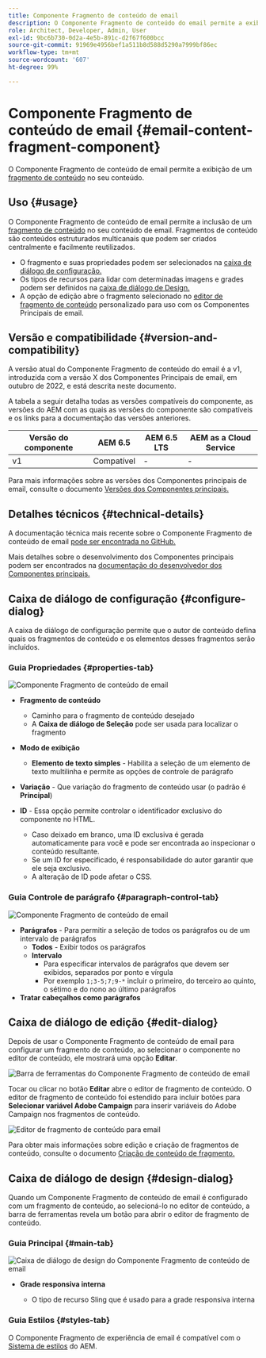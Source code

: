 ```yaml
---
title: Componente Fragmento de conteúdo de email
description: O Componente Fragmento de conteúdo do email permite a exibição de um fragmento de conteúdo no seu conteúdo.
role: Architect, Developer, Admin, User
exl-id: 9bc6b730-0d2a-4e5b-891c-d2f67f600bcc
source-git-commit: 91969e4956bef1a511b8d588d5290a7999bf86ec
workflow-type: tm+mt
source-wordcount: '607'
ht-degree: 99%

---
```



# Componente Fragmento de conteúdo de email {#email-content-fragment-component}

O Componente Fragmento de conteúdo de email permite a exibição de um [fragmento de conteúdo](https://experienceleague.adobe.com/docs/experience-manager-cloud-service/assets/content-fragments/content-fragments.html?lang=pt-BR) no seu conteúdo.

## Uso {#usage}

O Componente Fragmento de conteúdo de email permite a inclusão de um [fragmento de conteúdo](https://experienceleague.adobe.com/docs/experience-manager-cloud-service/assets/content-fragments/content-fragments.html?lang=pt-BR) no seu conteúdo de email. Fragmentos de conteúdo são conteúdos estruturados multicanais que podem ser criados centralmente e facilmente reutilizados.

* O fragmento e suas propriedades podem ser selecionados na [caixa de diálogo de configuração.](#configure-dialog)
* Os tipos de recursos para lidar com determinadas imagens e grades podem ser definidos na [caixa de diálogo de Design.](#design-dialog)
* A opção de edição abre o fragmento selecionado no [editor de fragmento de conteúdo](#edit-dialog) personalizado para uso com os Componentes Principais de email.

## Versão e compatibilidade {#version-and-compatibility}

A versão atual do Componente Fragmento de conteúdo do email é a v1, introduzida com a versão X dos Componentes Principais de email, em outubro de 2022, e está descrita neste documento.

A tabela a seguir detalha todas as versões compatíveis do componente, as versões do AEM com as quais as versões do componente são compatíveis e os links para a documentação das versões anteriores.

| Versão do componente | AEM 6.5 | AEM 6.5 LTS | AEM as a Cloud Service |
|---|---|---|---|
| v1 | Compatível | - | - |

Para mais informações sobre as versões dos Componentes principais de email, consulte o documento [Versões dos Componentes principais.](/help/email/versions.md)

## Detalhes técnicos {#technical-details}

A documentação técnica mais recente sobre o Componente Fragmento de conteúdo de email [pode ser encontrada no GitHub.](https://adobe.com/go/aem_cmp_tech_email_cf_v1)

Mais detalhes sobre o desenvolvimento dos Componentes principais podem ser encontrados na [documentação do desenvolvedor dos Componentes principais.](/help/developing/overview.md)

## Caixa de diálogo de configuração {#configure-dialog}

A caixa de diálogo de configuração permite que o autor de conteúdo defina quais os fragmentos de conteúdo e os elementos desses fragmentos serão incluídos.

### Guia Propriedades {#properties-tab}

![Componente Fragmento de conteúdo de email](/help/email/assets/email-content-fragment-edit-properties.png)

* **Fragmento de conteúdo**

   * Caminho para o fragmento de conteúdo desejado
   * A **Caixa de diálogo de Seleção** pode ser usada para localizar o fragmento

* **Modo de exibição**
   * **Elemento de texto simples** - Habilita a seleção de um elemento de texto multilinha e permite as opções de controle de parágrafo
* **Variação** - Que variação do fragmento de conteúdo usar (o padrão é **Principal**)

* **ID** - Essa opção permite controlar o identificador exclusivo do componente no HTML.
   * Caso deixado em branco, uma ID exclusiva é gerada automaticamente para você e pode ser encontrada ao inspecionar o conteúdo resultante.
   * Se um ID for especificado, é responsabilidade do autor garantir que ele seja exclusivo.
   * A alteração de ID pode afetar o CSS.

### Guia Controle de parágrafo {#paragraph-control-tab}

![Componente Fragmento de conteúdo de email](/help/assets/content-fragment-edit-paragraph.png)

* **Parágrafos** - Para permitir a seleção de todos os parágrafos ou de um intervalo de parágrafos
   * **Todos** - Exibir todos os parágrafos
   * **Intervalo**
      * Para especificar intervalos de parágrafos que devem ser exibidos, separados por ponto e vírgula
      * Por exemplo `1;3-5;7;9-*` incluir o primeiro, do terceiro ao quinto, o sétimo e do nono ao último parágrafos
* **Tratar cabeçalhos como parágrafos**

## Caixa de diálogo de edição {#edit-dialog}

Depois de usar o Componente Fragmento de conteúdo de email para configurar um fragmento de conteúdo, ao selecionar o componente no editor de conteúdo, ele mostrará uma opção **Editar**.

![Barra de ferramentas do Componente Fragmento de conteúdo de email](/help/email/assets/email-content-fragment-edit-toolbar.png)

Tocar ou clicar no botão **Editar** abre o editor de fragmento de conteúdo. O editor de fragmento de conteúdo foi estendido para incluir botões para **Selecionar variável Adobe Campaign** para inserir variáveis do Adobe Campaign nos fragmentos de conteúdo.

![Editor de fragmento de conteúdo para email](/help/email/assets/email-content-fragment-editor.png)

Para obter mais informações sobre edição e criação de fragmentos de conteúdo, consulte o documento [Criação de conteúdo de fragmento.](https://experienceleague.adobe.com/docs/experience-manager-cloud-service/content/assets/content-fragments/content-fragments-variations.html?lang=pt-BR)

## Caixa de diálogo de design {#design-dialog}

Quando um Componente Fragmento de conteúdo de email é configurado com um fragmento de conteúdo, ao selecioná-lo no editor de conteúdo, a barra de ferramentas revela um botão para abrir o editor de fragmento de conteúdo.


### Guia Principal {#main-tab}

![Caixa de diálogo de design do Componente Fragmento de conteúdo de email](/help/email/assets/email-content-fragment-design.png)

* **Grade responsiva interna**

   * O tipo de recurso Sling que é usado para a grade responsiva interna

### Guia Estilos {#styles-tab}

O Componente Fragmento de experiência de email é compatível com o [Sistema de estilos](/help/get-started/authoring.md#component-styling) do AEM.
